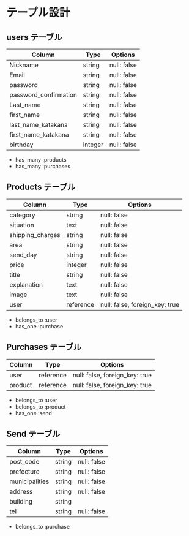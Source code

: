 # テーブル設計

## users テーブル

| Column                | Type    | Options     |
| --------------------- | ------- | ----------- |
| Nickname              | string  | null: false |
| Email                 | string  | null: false |
| password              | string  | null: false |
| password_confirmation | string  | null: false |
| Last_name             | string  | null: false |
| first_name            | string  | null: false |
| last_name_katakana    | string  | null: false |
| first_name_katakana   | string  | null: false |
| birthday              | integer | null: false |

- has_many :products
- has_many :purchases

## Products テーブル

| Column           | Type      | Options                        |
| ---------------- | --------- | ------------------------------ |
| category         | string    | null: false                    |
| situation        | text      | null: false                    |
| shipping_charges | string    | null: false                    |
| area             | string    | null: false                    |
| send_day         | string    | null: false                    |
| price            | integer   | null: false                    |
| title            | string    | null: false                    |
| explanation      | text      | null: false                    |
| image            | text      | null: false                    |
| user             | reference | null: false, foreign_key: true |

- belongs_to :user
- has_one :purchase

## Purchases テーブル

| Column  | Type      | Options                        |
| ------- | --------- | ------------------------------ |
| user    | reference | null: false, foreign_key: true |
| product | reference | null: false, foreign_key: true |

- belongs_to :user
- belongs_to :product
- has_one :send

## Send テーブル

| Column         | Type   | Options     |
| -------------- | ------ | ----------- |
| post_code      | string | null: false |
| prefecture     | string | null: false |
| municipalities | string | null: false |
| address        | string | null: false |
| building       | string |             |
| tel            | string | null: false |

- belongs_to :purchase